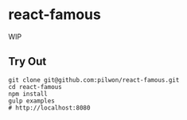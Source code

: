 # react-famous


WIP


## Try Out

    git clone git@github.com:pilwon/react-famous.git
    cd react-famous
    npm install
    gulp examples
    # http://localhost:8080
